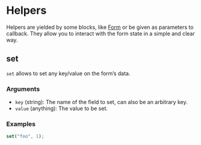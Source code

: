 # Helpers

Helpers are yielded by some blocks, like [Form](./form) or be given as parameters to callback. They allow you to interact with the form state in a simple and clear way.

## set

`set` allows to set any key/value on the form’s data.

### Arguments

- `key` (string): The name of the field to set, can also be an arbitrary key.
- `value` (anything): The value to be set.

### Examples

```javascript
set("foo", 1);
```
